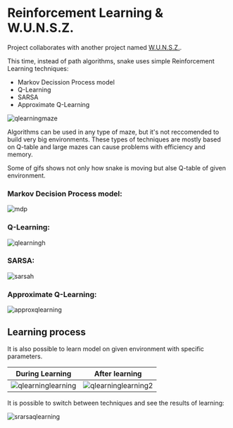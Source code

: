 # Reinforcement Learning & W.U.N.S.Z.

Project collaborates with another project named [W.U.N.S.Z.](https://github.com/3elk4/W.U.N.S.Z.).

This time, instead of path algorithms, snake uses simple Reinforcement Learning techniques:
 - Markov Decission Process model
 - Q-Learning
 - SARSA
 - Approximate Q-Learning

![qlearningmaze](https://github.com/3elk4/Reinforcement-Learning/assets/33397049/146d30a9-397c-4cc1-b786-1f6976a45eb8)

Algorithms can be used in any type of maze, but it's not reccomended to build very big environments. These types of techniques are mostly based on Q-table and large mazes can cause problems with efficiency and memory.

Some of gifs shows not only how snake is moving but alse Q-table of given environment.

### Markov Decision Process model:

![mdp](https://github.com/3elk4/Reinforcement-Learning/assets/33397049/e3470088-ffe4-4d92-832f-20172f427a6a)

### Q-Learning:

![qlearningh](https://github.com/3elk4/Reinforcement-Learning/assets/33397049/57a62e99-cee9-4bbb-8b2e-88e8b12f6ad6)

### SARSA:

![sarsah](https://github.com/3elk4/Reinforcement-Learning/assets/33397049/b75c8158-4c5f-45dc-a427-5d8f60fd0c50)

### Approximate Q-Learning:

![approxqlearning](https://github.com/3elk4/Reinforcement-Learning/assets/33397049/390aa52e-aee0-472f-bb0f-0cdbd101185b)

## Learning process

It is also possible to learn model on given environment with specific parameters.

| During Learning | After learning |
|-----------------|----------------|
|![qlearninglearning](https://github.com/3elk4/Reinforcement-Learning/assets/33397049/587aa15f-ccc9-41a9-8a20-5fbd65102869) | ![qlearninglearning2](https://github.com/3elk4/Reinforcement-Learning/assets/33397049/e4dfb6af-86dc-49f5-aa3c-540d5cfec0b2) |

It is possible to switch between techniques and see the results of learning:

![srarsaqlearning](https://github.com/3elk4/Reinforcement-Learning/assets/33397049/94b786b3-a9a7-4905-b866-ec8d11219134)
